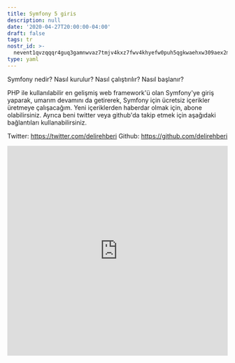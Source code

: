 ```yaml
---
title: Symfony 5 giris
description: null
date: '2020-04-27T20:00:00-04:00'
draft: false
tags: tr
nostr_id: >-
  nevent1qvzqqqr4guq3gamnwvaz7tmjv4kxz7fwv4khyefw0puh5qgkwaehxw309aex2mrp0yhxummnw3ezucnpdejqz9rhwden5te0wfjkccte9ejxzmt4wvhxjmcprpmhxue69uhhyetvv9ujuumwdae8gtnnda3kjctvqyxhwumn8ghj7mn0wvhxcmmvqyt8wumn8ghj7un9d3shjtnswf5k6ctv9ehx2aqppamhxue69uhkummnw3ezumt0d5q3vamnwvaz7tmjv4kxz7fwdehhxtnnda3kjctvqyd8wumn8ghj7ctjw35kxmr9wvhxcctev4erxtnwv4mhxqg7waehxw309akkcuewv94kgetwd9azuetyw5h8gu30dehhxarjqqsq8w6wu6t09lha6kr3nwpdvgve8t6nh0fp4n4r5lypfd0d8p26utsj0079c
type: yaml
---
```



Symfony nedir? Nasıl kurulur? Nasıl çalıştırılır? Nasıl başlanır?

PHP ile kullanılabilir en gelişmiş web framework'ü olan Symfony'ye giriş yaparak, umarım devamını da getirerek, Symfony için ücretsiz içerikler üretmeye çalışacağım. Yeni içeriklerden haberdar olmak için, abone olabilirsiniz. Ayrıca beni twitter veya github'da takip etmek için aşağıdaki bağlantıları kullanabilirsiniz.  
<!--more-->
Twitter: https://twitter.com/delirehberi
Github: https://github.com/delirehberi 

<iframe width="100%" style="width:100%" height="480" src="https://www.youtube.com/embed/L_sb1Is-TVc" frameborder="0" allow="accelerometer; autoplay; encrypted-media; gyroscope; picture-in-picture" allowfullscreen></iframe>
 
